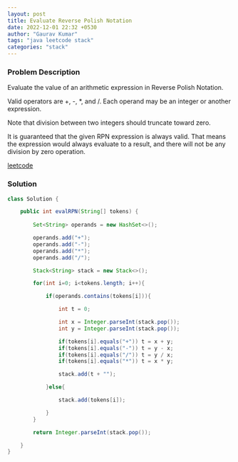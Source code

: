 ```yaml
---
layout: post
title: Evaluate Reverse Polish Notation
date: 2022-12-01 22:32 +0530
author: "Gaurav Kumar"
tags: "java leetcode stack"
categories: "stack"
---
```


### Problem Description

Evaluate the value of an arithmetic expression in Reverse Polish Notation.  

Valid operators are +, -, *, and /. Each operand may be an integer or another expression.  

Note that division between two integers should truncate toward zero.  

It is guaranteed that the given RPN expression is always valid. That means the expression would always evaluate to a result, and there will not be any division by zero operation.  

[leetcode](https://leetcode.com/problems/evaluate-reverse-polish-notation/description/)

### Solution

```java
class Solution {

    public int evalRPN(String[] tokens) {
        
        Set<String> operands = new HashSet<>();

        operands.add("+");
        operands.add("-");
        operands.add("*");
        operands.add("/");

        Stack<String> stack = new Stack<>();

        for(int i=0; i<tokens.length; i++){

            if(operands.contains(tokens[i])){

                int t = 0;

                int x = Integer.parseInt(stack.pop());
                int y = Integer.parseInt(stack.pop());

                if(tokens[i].equals("+")) t = x + y;
                if(tokens[i].equals("-")) t = y - x;
                if(tokens[i].equals("/")) t = y / x;
                if(tokens[i].equals("*")) t = x * y;

                stack.add(t + "");

            }else{

                stack.add(tokens[i]);

            }
        }

        return Integer.parseInt(stack.pop());

    }
}
```
